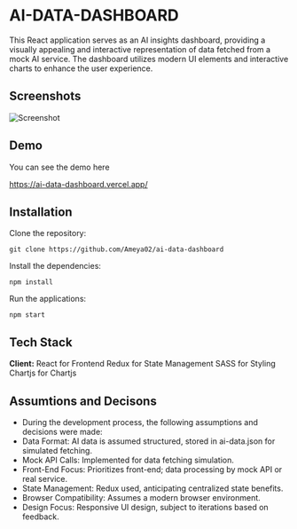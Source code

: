 
# AI-DATA-DASHBOARD

This React application serves as an AI insights dashboard, providing a visually appealing and interactive representation of data fetched from a mock AI service. The dashboard utilizes modern UI elements and interactive charts to enhance the user experience.


## Screenshots

![Screenshot](https://github.com/Ameya02/ai-data-dashboard/assets/65841021/13f66950-825a-4867-809c-74dedab682c8)



## Demo

You can see the demo here

https://ai-data-dashboard.vercel.app/

## Installation

Clone the repository:
```
git clone https://github.com/Ameya02/ai-data-dashboard
```
Install the dependencies:
```
npm install
```
Run the applications:
```
npm start
```
## Tech Stack

**Client:**
React for Frontend
Redux for State Management
SASS for Styling
Chartjs for Chartjs
## Assumtions and Decisons
- During the development process, the following assumptions and decisions were made:
- Data Format: AI data is assumed structured, stored in ai-data.json for simulated fetching.
- Mock API Calls: Implemented for data fetching simulation.
- Front-End Focus: Prioritizes front-end; data processing by mock API or real service.
- State Management: Redux used, anticipating centralized state benefits.
- Browser Compatibility: Assumes a modern browser environment.
- Design Focus: Responsive UI design, subject to iterations based on feedback.
